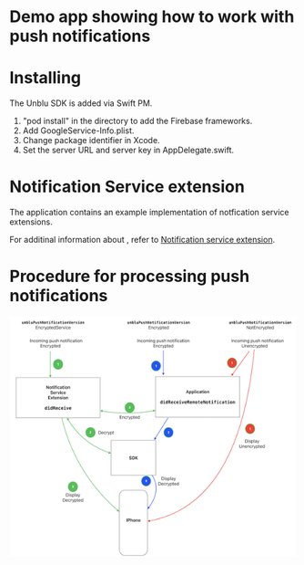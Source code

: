 
# Demo app showing how to work with push notifications


# Installing

The Unblu SDK is added via Swift PM.

1. "pod install" in the directory to add the Firebase frameworks.
2. Add GoogleService-Info.plist.
3. Change package identifier in Xcode.
3. Set the server URL and server key in AppDelegate.swift.



# Notification Service extension

The application contains an example implementation of notfication service extensions.

For additinal information about , refer to  [Notification service extension](https://www.unblu.com/en/docs/latest/knowledge-base/mobile/ios/ios-integration.html#notification-service-extension).


# Procedure for processing push notifications

![](pic1.png)

